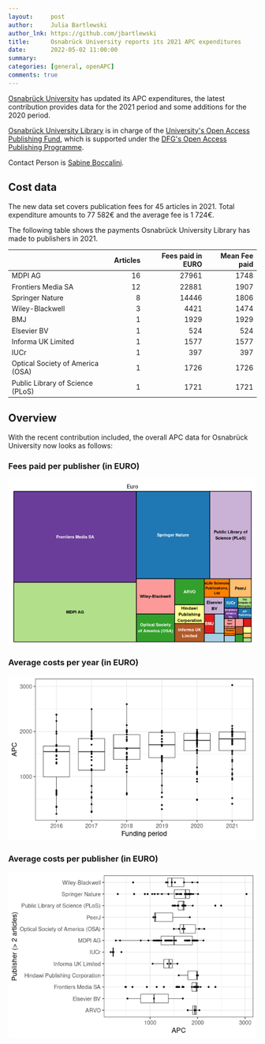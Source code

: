 ```yaml
---
layout:     post
author:     Julia Bartlewski
author_lnk: https://github.com/jbartlewski
title:      Osnabrück University reports its 2021 APC expenditures
date:       2022-05-02 11:00:00
summary:    
categories: [general, openAPC]
comments: true
---
```





[Osnabrück University](https://www.uni-osnabrueck.de/en/home.html) has updated its APC expenditures, the latest contribution provides data for the 2021 period and some additions for the 2020 period.

[Osnabrück University Library](https://www.ub.uni-osnabrueck.de/startseite.html) is in charge of the [University's Open Access Publishing Fund](https://www.ub.uni-osnabrueck.de/publizieren_archivieren/open_access/publikationsfonds.html), which is supported under the [DFG's Open Access Publishing Programme](https://www.dfg.de/en/research_funding/programmes/infrastructure/lis/open_access/infrastructure_funding/index.html#4).

Contact Person is [Sabine Boccalini](mailto:edocs@ub.uni-osnabrueck.de).

## Cost data



The new data set covers publication fees for 45 articles in 2021. Total expenditure amounts to 77 582€ and the average fee is 1 724€.

The following table shows the payments Osnabrück University Library has made to publishers in 2021.


|                                 | Articles| Fees paid in EURO| Mean Fee paid|
|:--------------------------------|--------:|-----------------:|-------------:|
|MDPI AG                          |       16|             27961|          1748|
|Frontiers Media SA               |       12|             22881|          1907|
|Springer Nature                  |        8|             14446|          1806|
|Wiley-Blackwell                  |        3|              4421|          1474|
|BMJ                              |        1|              1929|          1929|
|Elsevier BV                      |        1|               524|           524|
|Informa UK Limited               |        1|              1577|          1577|
|IUCr                             |        1|               397|           397|
|Optical Society of America (OSA) |        1|              1726|          1726|
|Public Library of Science (PLoS) |        1|              1721|          1721|

## Overview

With the recent contribution included, the overall APC data for Osnabrück University now looks as follows:

### Fees paid per publisher (in EURO)

![plot of chunk tree_osnabrueck_2022_05_02_full](/figure/tree_osnabrueck_2022_05_02_full-1.png)

###  Average costs per year (in EURO)

![plot of chunk box_osnabrueck_2022_05_02_year_full](/figure/box_osnabrueck_2022_05_02_year_full-1.png)

###  Average costs per publisher (in EURO)

![plot of chunk box_osnabrueck_2022_05_02_publisher_full](/figure/box_osnabrueck_2022_05_02_publisher_full-1.png)
